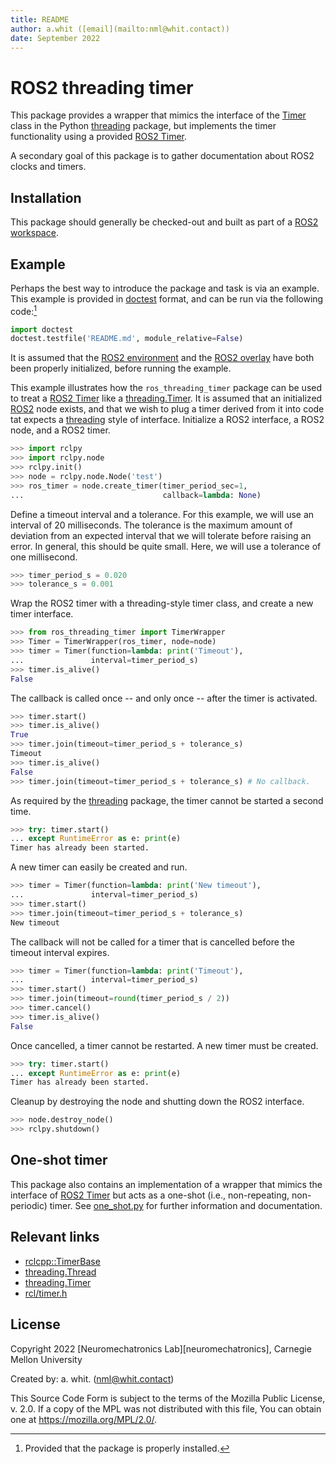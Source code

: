 ```yaml
---
title: README
author: a.whit ([email](mailto:nml@whit.contact))
date: September 2022
---
```


<!-- License

Copyright 2022 Neuromechatronics Lab, Carnegie Mellon University (a.whit)

Created by: a. whit. (nml@whit.contact)

This Source Code Form is subject to the terms of the Mozilla Public
License, v. 2.0. If a copy of the MPL was not distributed with this
file, You can obtain one at https://mozilla.org/MPL/2.0/.
-->

# ROS2 threading timer

This package provides a wrapper that mimics the interface of the 
[Timer][threading_timer] class in the Python [threading] package, but 
implements the timer functionality using a provided [ROS2 Timer].

A secondary goal of this package is to gather documentation about ROS2 clocks 
and timers.

## Installation

This package should generally be checked-out and built as part of a 
[ROS2 workspace][ros2_workspace].

## Example

Perhaps the best way to introduce the package and task is via an example. This 
example is provided in [doctest] format, and can be run via the following 
code:[^properly_installed]

[^properly_installed]: Provided that the package is properly installed.

```python
import doctest
doctest.testfile('README.md', module_relative=False)

```

It is assumed that the [ROS2 environment][ros2_environment] and the 
[ROS2 overlay][ros2_overlay] have both been properly initialized, before 
running the example.

This example illustrates how the `ros_threading_timer` package can be used to 
treat a [ROS2 Timer] like a [threading.Timer]. It is assumed that an 
initialized [ROS2] node exists, and that we wish to plug a timer derived from 
it into code tat expects a [threading] style of interface. Initialize a ROS2 
interface, a ROS2 node, and a ROS2 timer.

```python
>>> import rclpy
>>> import rclpy.node
>>> rclpy.init()
>>> node = rclpy.node.Node('test')
>>> ros_timer = node.create_timer(timer_period_sec=1, 
...                               callback=lambda: None)

```

Define a timeout interval and a tolerance. For this example, we will use an 
interval of 20 milliseconds. The tolerance is the maximum amount of deviation 
from an expected interval that we will tolerate before raising an error. In 
general, this should be quite small. Here, we will use a tolerance of one 
millisecond.

```python
>>> timer_period_s = 0.020
>>> tolerance_s = 0.001

```

Wrap the ROS2 timer with a threading-style timer class, and create a new timer 
interface.

```python
>>> from ros_threading_timer import TimerWrapper
>>> Timer = TimerWrapper(ros_timer, node=node)
>>> timer = Timer(function=lambda: print('Timeout'),
...               interval=timer_period_s)
>>> timer.is_alive()
False

```

The callback is called once -- and only once -- after the timer is activated.

```python
>>> timer.start()
>>> timer.is_alive()
True
>>> timer.join(timeout=timer_period_s + tolerance_s)
Timeout
>>> timer.is_alive()
False
>>> timer.join(timeout=timer_period_s + tolerance_s) # No callback.

```

As required by the [threading] package, the timer cannot be started a second 
time.

```python
>>> try: timer.start()
... except RuntimeError as e: print(e)
Timer has already been started.

```

A new timer can easily be created and run.

```python
>>> timer = Timer(function=lambda: print('New timeout'),
...               interval=timer_period_s)
>>> timer.start()
>>> timer.join(timeout=timer_period_s + tolerance_s)
New timeout

```

The callback will not be called for a timer that is cancelled before the 
timeout interval expires.

```python
>>> timer = Timer(function=lambda: print('Timeout'),
...               interval=timer_period_s)
>>> timer.start()
>>> timer.join(timeout=round(timer_period_s / 2))
>>> timer.cancel()
>>> timer.is_alive()
False

```

Once cancelled, a timer cannot be restarted. A new timer must be created.

```python
>>> try: timer.start()
... except RuntimeError as e: print(e)
Timer has already been started.

```

Cleanup by destroying the node and shutting down the ROS2 interface.

```python
>>> node.destroy_node()
>>> rclpy.shutdown()

```

## One-shot timer

This package also contains an implementation of a wrapper that mimics the 
interface of [ROS2 Timer] but acts as a one-shot (i.e., non-repeating, 
non-periodic) timer.
See [one_shot.py](ros_threading_timer/one_shot.py) for further information and 
documentation.


## Relevant links

* [rclcpp::TimerBase]
* [threading.Thread]
* [threading.Timer]
* [rcl/timer.h]

## License

Copyright 2022 [Neuromechatronics Lab][neuromechatronics], 
Carnegie Mellon University

Created by: a. whit. (nml@whit.contact)

This Source Code Form is subject to the terms of the Mozilla Public
License, v. 2.0. If a copy of the MPL was not distributed with this
file, You can obtain one at https://mozilla.org/MPL/2.0/.

<!---------------------------------------------------------------------
   References
---------------------------------------------------------------------->

[ROS2]: https://docs.ros.org/en/humble/index.html

[threading]: https://docs.python.org/3/library/threading.html

[threading_timer]: https://docs.python.org/3/library/threading.html#timer-objects

[threading_thread]: https://docs.python.org/3/library/threading.html#threading.Thread

[ros2_workspace]: https://docs.ros.org/en/humble/Tutorials/Beginner-Client-Libraries/Creating-A-Workspace/Creating-A-Workspace.html

[ros2_environment]: https://docs.ros.org/en/humble/Tutorials/Beginner-Client-Libraries/Creating-A-Workspace/Creating-A-Workspace.html#source-ros-2-environment

[ros2_overlay]: https://docs.ros.org/en/humble/Tutorials/Beginner-Client-Libraries/Creating-A-Workspace/Creating-A-Workspace.html#source-the-overlay

[doctest]: https://docs.python.org/3/library/doctest.html

[ROS2 Timer]: https://docs.ros2.org/latest/api/rclpy/api/timers.html

[threading]: https://docs.python.org/3/library/threading.html

[threading_timer]: https://docs.python.org/3/library/threading.html#timer-objects

[rclpy.timer.Timer]: https://docs.ros2.org/latest/api/rclpy/api/timers.html#rclpy.timer.Timer 

[rclcpp::TimerBase]: https://docs.ros2.org/latest/api/rclcpp/classrclcpp_1_1TimerBase.html

[callable]: https://docs.python.org/3/reference/datamodel.html#object.__call__

[rcl/timer.h]: https://docs.ros2.org/beta3/api/rcl/timer_8h.html

[threading.Timer]: https://docs.python.org/3/library/threading.html#timer-objects

[threading.Thread]: https://docs.python.org/3/library/threading.html#threading.Thread

